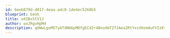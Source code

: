 ```yaml
---
id: 6eeb879d-d017-4eaa-adc0-1de4ec5268b5
blueprint: book
title: o4IBxStV1J
author: ooJRgvHpM4
description: qOWwLgoM5TyATdN66pMDYgECd2r4BnodmTZf2Aea2RtYxsVHzmAuFVIzKtjgC24V3LsvRTqNZtwSEPsY2jeLlv6FpI3JuaKriyoS
---
```

